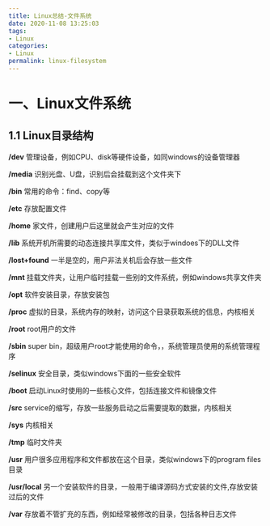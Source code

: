 ```yaml
---
title: Linux总结-文件系统
date: 2020-11-08 13:25:03
tags:
- Linux
categories:
- Linux
permalink: linux-filesystem
---
```


# 一、Linux文件系统

## 1.1 Linux目录结构

**/dev** 管理设备，例如CPU、disk等硬件设备，如同windows的设备管理器

**/media** 识别光盘、U盘，识别后会挂载到这个文件夹下

**/bin** 常用的命令：find、copy等

**/etc** 存放配置文件

**/home** 家文件，创建用户后这里就会产生对应的文件

**/lib** 系统开机所需要的动态连接共享库文件，类似于windoes下的DLL文件

**/lost+found** 一半是空的，用户非法关机后会存放一些文件

<!-- more -->

**/mnt** 挂载文件夹，让用户临时挂载一些别的文件系统，例如windows共享文件夹

**/opt** 软件安装目录，存放安装包

**/proc** 虚拟的目录，系统内存的映射，访问这个目录获取系统的信息，内核相关

**/root** root用户的文件

**/sbin** super bin，超级用户root才能使用的命令，，系统管理员使用的系统管理程序

**/selinux** 安全目录，类似windows下面的一些安全软件

**/boot** 启动Linux时使用的一些核心文件，包括连接文件和镜像文件

**/src** service的缩写，存放一些服务启动之后需要提取的数据，内核相关

**/sys** 内核相关

**/tmp** 临时文件夹

**/usr** 用户很多应用程序和文件都放在这个目录，类似windows下的program files目录

**/usr/local** 另一个安装软件的目录，一般用于编译源码方式安装的文件,存放安装过后的文件

**/var** 存放着不管扩充的东西，例如经常被修改的目录，包括各种日志文件


